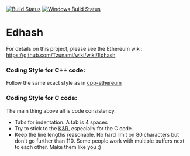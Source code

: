 [![Build Status](https://travis-ci.org/Tzunami/edhash.svg?branch=master)](https://travis-ci.org/Tzunami/edhash)
[![Windows Build Status](https://ci.appveyor.com/api/projects/status/github/debris/edhash?branch=master&svg=true)](https://ci.appveyor.com/project/debris/edhash-nr37r/branch/master)

# Edhash

For details on this project, please see the Ethereum wiki:
https://github.com/Tzunami/wiki/wiki/Edhash

### Coding Style for C++ code:

Follow the same exact style as in [cpp-ethereum](https://github.com/Tzunami/cpp-ethereum/blob/develop/CodingStandards.txt)

### Coding Style for C code:

The main thing above all is code consistency.

- Tabs for indentation. A tab is 4 spaces
- Try to stick to the [K&R](http://en.wikipedia.org/wiki/Indent_style#K.26R_style),
  especially for the C code.
- Keep the line lengths reasonable. No hard limit on 80 characters but don't go further
  than 110. Some people work with multiple buffers next to each other.
  Make them like you :)
